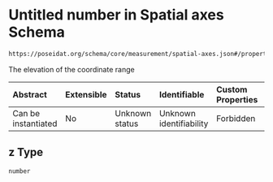 # Untitled number in Spatial axes Schema

```txt
https://poseidat.org/schema/core/measurement/spatial-axes.json#/properties/z
```

The elevation of the coordinate range

| Abstract            | Extensible | Status         | Identifiable            | Custom Properties | Additional Properties | Access Restrictions | Defined In                                                                              |
| :------------------ | :--------- | :------------- | :---------------------- | :---------------- | :-------------------- | :------------------ | :-------------------------------------------------------------------------------------- |
| Can be instantiated | No         | Unknown status | Unknown identifiability | Forbidden         | Allowed               | none                | [spatial-axes.json*](schemas/core/measurement/spatial-axes.json "open original schema") |

## z Type

`number`
